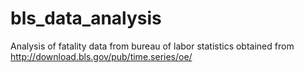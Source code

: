 # bls_data_analysis
Analysis of fatality data from bureau of labor statistics obtained from http://download.bls.gov/pub/time.series/oe/
